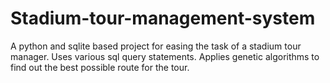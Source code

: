 # Stadium-tour-management-system
A python and sqlite based project for easing the task of a stadium tour manager. Uses various sql query statements. Applies genetic algorithms to find out the best possible route for the tour. 
